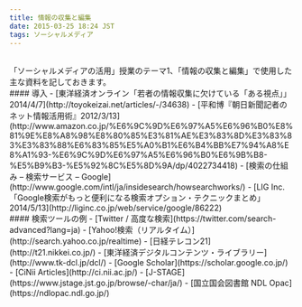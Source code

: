 ```yaml
---
title: 情報の収集と編集
date: 2015-03-25 18:24 JST
tags: ソーシャルメディア
---
```


<br />
「ソーシャルメディアの活用」授業のテーマ1、「情報の収集と編集」で使用した主な資料を記しておきます。

<br />
#### 導入
- [東洋経済オンライン「若者の情報収集に欠けている「ある視点」」2014/4/7](http://toyokeizai.net/articles/-/34638)
- [平和博『朝日新聞記者のネット情報活用術』2012/3/13](http://www.amazon.co.jp/%E6%9C%9D%E6%97%A5%E6%96%B0%E8%81%9E%E8%A8%98%E8%80%85%E3%81%AE%E3%83%8D%E3%83%83%E3%83%88%E6%83%85%E5%A0%B1%E6%B4%BB%E7%94%A8%E8%A1%93-%E6%9C%9D%E6%97%A5%E6%96%B0%E6%9B%B8-%E5%B9%B3-%E5%92%8C%E5%8D%9A/dp/4022734418)
- [検索の仕組み – 検索サービス – Google](http://www.google.com/intl/ja/insidesearch/howsearchworks/)
- [LIG Inc.「Google検索がもっと便利になる検索オプション・テクニックまとめ」2014/5/13](http://liginc.co.jp/web/service/google/86222)

<br />
#### 検索ツールの例
- [Twitter / 高度な検索](https://twitter.com/search-advanced?lang=ja)
- [Yahoo!検索（リアルタイム）](http://search.yahoo.co.jp/realtime)
- [日経テレコン21](http://t21.nikkei.co.jp/)
- [東洋経済デジタルコンテンツ・ライブラリー](http://www.tk-dcl.jp/dcl/)
- [Google Scholar](https://scholar.google.co.jp/)
- [CiNii Articles](http://ci.nii.ac.jp/)
- [J-STAGE](https://www.jstage.jst.go.jp/browse/-char/ja/)
- [国立国会図書館 NDL Opac](https://ndlopac.ndl.go.jp/)


<br />
